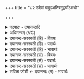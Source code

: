 +++
title = "८२ उदेषां बाहूऽअतिरमुद्वर्चोऽअथो"

+++
<details><summary>पदपाठः - दयानन्दादि</summary>

उत्। ए॒षा॒म्। बा॒हूऽइति॑ बा॒हू। अ॒ति॒र॒म्। उत्। वर्चः॑। अथो॒ऽइत्यथो॑। बल॑म्। क्षि॒णोमि॑। ब्रह्म॑णा। अ॒मित्रा॑न्। उत्। न॒या॒मि॒। स्वान्। अ॒हम्। ८२।
</details>

<details><summary>अधिमन्त्रम् (VC)</summary>

- सभापतिर्यजमानो देवता
- नाभानेदिष्ठ ऋषिः
- विराडनुष्टुप्
- गान्धारः
</details>

<details><summary>दयानन्द-सरस्वती (हि) - विषयः</summary>

फिर यजमान पुरोहित के साथ कैसे वर्त्ते, यह विषय अगले मन्त्र में कहा है ॥
</details>

<details><summary>दयानन्द-सरस्वती (हि) - पदार्थः</summary>

पदार्थान्वयभाषाः -  (अहम्) मैं यजमान वा पुरोहित (ब्रह्मणा) वेद और ईश्वर के ज्ञान देने से (एषाम्) इन पूर्वोक्त चोर आदि दुष्टों के (बाहू) बल और पराक्रम को (उदतिरम्) अच्छे प्रकार उल्लङ्घन करूँ (वर्चः) तेज तथा (बलम्) सामर्थ्य को और (अमित्रान्) शत्रुओं को (उत्क्षिणोमि) मारता हूँ (अथो) इस के पश्चात् (स्वान्) अपने मित्रों के तेज और सामर्थ्य को (उन्नयामि) वृद्धि के साथ प्राप्त करूँ ॥८२ ॥
</details>

<details><summary>दयानन्द-सरस्वती (हि) - भावार्थः</summary>

भावार्थभाषाः -  राजा आदि यजमान तथा पुरोहितों को चाहिये कि पापियों के सब पदार्थों का नाश और धर्मात्माओं के सब पदार्थों की वृद्धि सदैव सब प्रकार से किया करें ॥८२ ॥
</details>

<details><summary>दयानन्द-सरस्वती (सं) - विषयः</summary>

पुनर्यजमानः पुरोहितं प्रति कथं वर्त्तेतेत्याह ॥
</details>

<details><summary>दयानन्द-सरस्वती (सं) - पदार्थः</summary>

पदार्थान्वयभाषाः -  अहं यजमानः पुरोहितो वा ब्रह्मणैषां बाहू उदतिरम्। वर्चो बलममित्रांश्चोत्क्षिणोम्यथो स्वान् सुहृदो वर्चो बलं चोन्नयामि प्रापयामि ॥८२ ॥
</details>

<details><summary>दयानन्द-सरस्वती (सं) - भावार्थः</summary>

भावार्थभाषाः -  राजादिभिर्यजमानैः पुरोहितादिभिश्च पापिनां सर्वस्वक्षयो धर्मात्मनां सर्वस्ववृद्धिश्च सर्वथा कार्य्या ॥८२ ॥
</details>

<details><summary>सविता जोशी ← दयानन्दः (म) - भावार्थः</summary>

भावार्थभाषाः -  राजा, यजमान व पुरोहित यांनी सदैव पापी लोकांच्या सर्व वस्तूंचा नाश करावा. धार्मिक लोकांच्या वस्तूंची सदैव वृद्धी करावी.
</details>